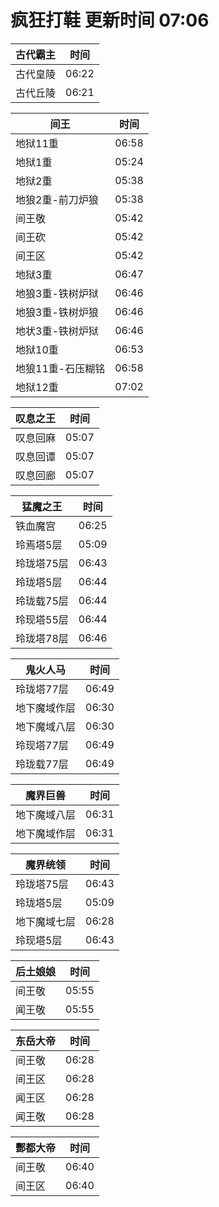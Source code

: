 # 疯狂打鞋 更新时间 07:06

| 古代霸主   | 时间    |
|--------|-------|
| 古代皇陵 | 06:22 |
| 古代丘陵 | 06:21 |

| 间王   | 时间    |
|--------|-------|
| 地狱11重 | 06:58 |
| 地狱1重 | 05:24 |
| 地狱2重 | 05:38 |
| 地狼2重-前刀炉狼 | 05:38 |
| 间王敬 | 05:42 |
| 间王砍 | 05:42 |
| 间王区 | 05:42 |
| 地狱3重 | 06:47 |
| 地狼3重-铁树炉狱 | 06:46 |
| 地狼3重-铁树炉狼 | 06:46 |
| 地状3重-铁树炉狱 | 06:46 |
| 地狱10重 | 06:53 |
| 地狼11重-石压糊铭 | 06:58 |
| 地狱12重 | 07:02 |

| 叹息之王   | 时间    |
|--------|-------|
| 叹息回麻 | 05:07 |
| 叹息回谭 | 05:07 |
| 叹息回廊 | 05:07 |

| 猛魔之王   | 时间    |
|--------|-------|
| 铁血魔宫 | 06:25 |
| 玲焉塔5层 | 05:09 |
| 玲珑塔75层 | 06:43 |
| 玲珑塔5层 | 06:44 |
| 玲珑载75层 | 06:44 |
| 玲现塔55层 | 06:44 |
| 玲珑塔78层 | 06:46 |

| 鬼火人马   | 时间    |
|--------|-------|
| 玲珑塔77层 | 06:49 |
| 地下魔域作层 | 06:30 |
| 地下魔域八层 | 06:30 |
| 玲现塔77层 | 06:49 |
| 玲珑载77层 | 06:49 |

| 魔界巨兽   | 时间    |
|--------|-------|
| 地下魔域八层 | 06:31 |
| 地下魔域作层 | 06:31 |

| 魔界统领   | 时间    |
|--------|-------|
| 玲珑塔75层 | 06:43 |
| 玲珑塔5层 | 05:09 |
| 地下魔域七层 | 06:28 |
| 玲现塔5层 | 06:43 |

| 后土娘娘   | 时间    |
|--------|-------|
| 间王敬 | 05:55 |
| 闻王敬 | 05:55 |

| 东岳大帝   | 时间    |
|--------|-------|
| 间王敬 | 06:28 |
| 间王区 | 06:28 |
| 闻王区 | 06:28 |
| 闻王敬 | 06:28 |

| 酆都大帝   | 时间    |
|--------|-------|
| 间王敬 | 06:40 |
| 间王区 | 06:40 |